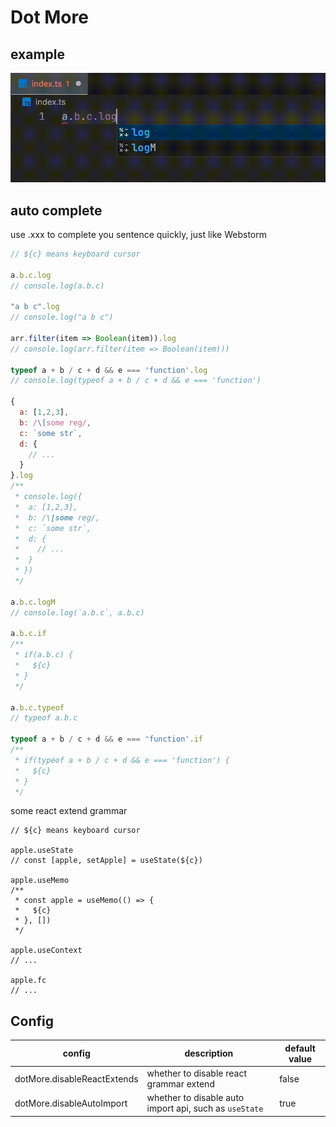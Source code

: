 # Dot More

## example
![example](https://raw.githubusercontent.com/AlanQtten/dot-more/main/assets/example.gif)

## auto complete
use .xxx to complete you sentence quickly, just like Webstorm
```js
// ${c} means keyboard cursor

a.b.c.log    
// console.log(a.b.c)

"a b c".log
// console.log("a b c")

arr.filter(item => Boolean(item)).log
// console.log(arr.filter(item => Boolean(item)))

typeof a + b / c + d && e === 'function'.log
// console.log(typeof a + b / c + d && e === 'function')

{
  a: [1,2,3],
  b: /\[some reg/,
  c: `some str`,
  d: {
    // ...
  }
}.log
/**
 * console.log({
 *  a: [1,2,3],
 *  b: /\[some reg/,
 *  c: `some str`,
 *  d: {
 *    // ...
 *  }
 * })
 */

a.b.c.logM 
// console.log(`a.b.c`, a.b.c)

a.b.c.if    
/**
 * if(a.b.c) {
 *   ${c}
 * }
 */

a.b.c.typeof
// typeof a.b.c

typeof a + b / c + d && e === 'function'.if
/**
 * if(typeof a + b / c + d && e === 'function') {
 *   ${c}
 * }
 */

```
some react extend grammar
```tsx
// ${c} means keyboard cursor

apple.useState
// const [apple, setApple] = useState(${c})

apple.useMemo
/**
 * const apple = useMemo(() => {
 *   ${c}
 * }, [])
 */

apple.useContext
// ...

apple.fc
// ...
```

## Config
|config|description|default value|
|---|---|---|
|dotMore.disableReactExtends|whether to disable react grammar extend|false|
|dotMore.disableAutoImport|whether to disable auto import api, such as `useState`|true|